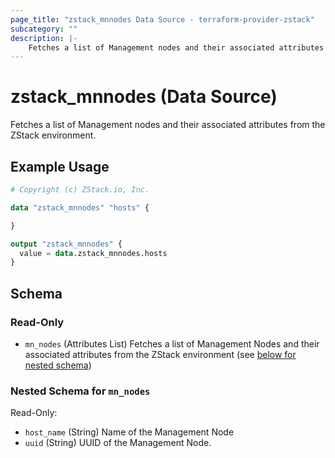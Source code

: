 ```yaml
---
page_title: "zstack_mnnodes Data Source - terraform-provider-zstack"
subcategory: ""
description: |-
    Fetches a list of Management nodes and their associated attributes from the ZStack environment.
---
```


# zstack_mnnodes (Data Source)

Fetches a list of Management nodes and their associated attributes from the ZStack environment.

## Example Usage

```terraform
# Copyright (c) ZStack.io, Inc.

data "zstack_mnnodes" "hosts" {

}

output "zstack_mnnodes" {
  value = data.zstack_mnnodes.hosts
}
```

<!-- schema generated by tfplugindocs -->
## Schema

### Read-Only

- `mn_nodes` (Attributes List) Fetches a list of Management Nodes and their associated attributes from the ZStack environment (see [below for nested schema](#nestedatt--mn_nodes))

<a id="nestedatt--mn_nodes"></a>
### Nested Schema for `mn_nodes`

Read-Only:

- `host_name` (String) Name of the Management Node
- `uuid` (String) UUID of the Management Node.



